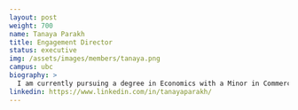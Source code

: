 ```yaml
---
layout: post
weight: 700
name: Tanaya Parakh
title: Engagement Director
status: executive
img: /assets/images/members/tanaya.png
campus: ubc
biography: >
  I am currently pursuing a degree in Economics with a Minor in Commerce at the University of British Columbia. Throughout my academic journey, I have been driven by a deep passion for unraveling the intricacies of economic theory and its practical implications in the real world. I am particularly passionate about entrepreneurship and exploring innovative solutions.
linkedin: https://www.linkedin.com/in/tanayaparakh/
---
```

